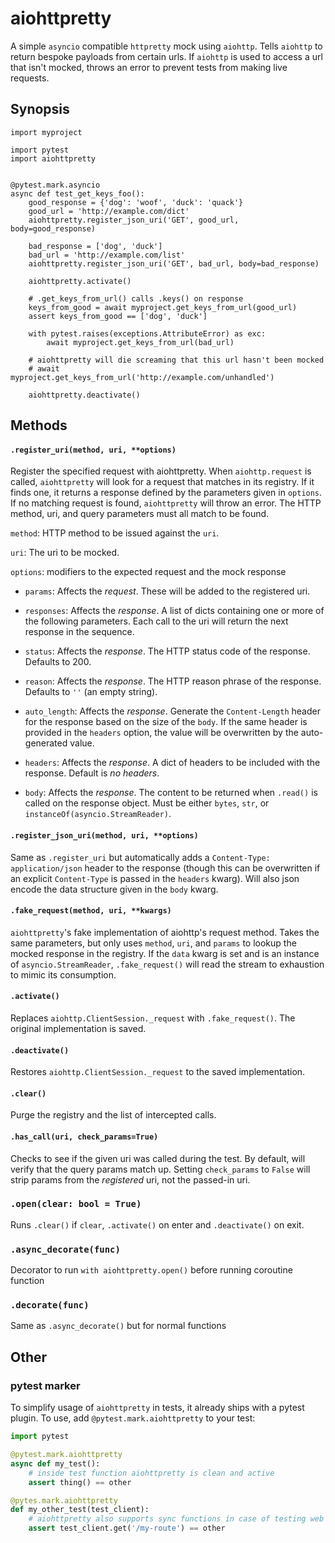 # aiohttpretty

A simple ``asyncio`` compatible ``httpretty`` mock using ``aiohttp``. Tells ``aiohttp`` to return bespoke payloads from certain urls.  If ``aiohttp`` is used to access a url that isn't mocked, throws an error to prevent tests from making live requests.


## Synopsis

```
import myproject

import pytest
import aiohttpretty


@pytest.mark.asyncio
async def test_get_keys_foo():
    good_response = {'dog': 'woof', 'duck': 'quack'}
    good_url = 'http://example.com/dict'
    aiohttpretty.register_json_uri('GET', good_url, body=good_response)

    bad_response = ['dog', 'duck']
    bad_url = 'http://example.com/list'
    aiohttpretty.register_json_uri('GET', bad_url, body=bad_response)

    aiohttpretty.activate()

    # .get_keys_from_url() calls .keys() on response
    keys_from_good = await myproject.get_keys_from_url(good_url)
    assert keys_from_good == ['dog', 'duck']

    with pytest.raises(exceptions.AttributeError) as exc:
        await myproject.get_keys_from_url(bad_url)

    # aiohttpretty will die screaming that this url hasn't been mocked
    # await myproject.get_keys_from_url('http://example.com/unhandled')

    aiohttpretty.deactivate()
```


## Methods

#### `.register_uri(method, uri, **options)`

Register the specified request with aiohttpretty.  When `aiohttp.request` is called, `aiohttpretty` will look for a request that matches in its registry.  If it finds one, it returns a response defined by the parameters given in `options`.  If no matching request is found, `aiohttpretty` will throw an error.  The HTTP method, uri, and query parameters must all match to be found.

`method`: HTTP method to be issued against the `uri`.

`uri`: The uri to be mocked.

`options`: modifiers to the expected request and the mock response

* `params`: Affects the *request*. These will be added to the registered uri.

* `responses`: Affects the *response*. A list of dicts containing one or more of the following parameters.  Each call to the uri will return the next response in the sequence.

* `status`: Affects the *response*.  The HTTP status code of the response. Defaults to 200.

* `reason`: Affects the *response*. The HTTP reason phrase of the response. Defaults to `''` (an empty string).

* `auto_length`: Affects the *response*. Generate the `Content-Length` header for the response based on the size of the `body`. If the same header is provided in the `headers` option, the value will be overwritten by the auto-generated value.

* `headers`: Affects the *response*. A dict of headers to be included with the response.  Default is *no headers*.

* `body`: Affects the *response*.  The content to be returned when `.read()` is called on the response object.  Must be either `bytes`, `str`, or `instanceOf(asyncio.StreamReader)`.


#### `.register_json_uri(method, uri, **options)`

Same as `.register_uri` but automatically adds a `Content-Type: application/json` header to the response (though this can be overwritten if an explicit `Content-Type` is passed in the `headers` kwarg).  Will also json encode the data structure given in the `body` kwarg.


#### `.fake_request(method, uri, **kwargs)`

`aiohttpretty`'s fake implementation of aiohttp's request method.  Takes the same parameters, but only uses `method`, `uri`, and `params` to lookup the mocked response in the registry.  If the `data` kwarg is set and is an instance of `asyncio.StreamReader`, `.fake_request()` will read the stream to exhaustion to mimic its consumption.


#### `.activate()`

Replaces `aiohttp.ClientSession._request` with `.fake_request()`.  The original implementation is saved.


#### `.deactivate()`

Restores `aiohttp.ClientSession._request` to the saved implementation.


#### `.clear()`

Purge the registry and the list of intercepted calls.


#### `.has_call(uri, check_params=True)`

Checks to see if the given uri was called during the test.  By default, will verify that the query params match up.  Setting `check_params` to `False` will strip params from the *registered* uri, not the passed-in uri.

### `.open(clear: bool = True)`
Runs `.clear()` if `clear`, `.activate()` on enter and `.deactivate()` on exit. 

### `.async_decorate(func)`
Decorator to run `with aiohttpretty.open()` before running coroutine function

### `.decorate(func)`
Same as `.async_decorate()` but for normal functions

## Other

### pytest marker

To simplify usage of `aiohttpretty` in tests, it already ships with a pytest plugin. To use, add `@pytest.mark.aiohttpretty` to your test:

```python
import pytest

@pytest.mark.aiohttpretty
async def my_test():
    # inside test function aiohttpretty is clean and active
    assert thing() == other

@pytes.mark.aiohttpretty
def my_other_test(test_client):
    # aiohttpretty also supports sync functions in case of testing web applications
    assert test_client.get('/my-route') == other
```
